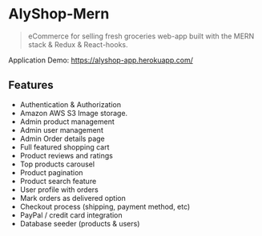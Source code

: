# AlyShop-Mern
> eCommerce for selling fresh groceries web-app built with the MERN stack & Redux & React-hooks.

Application Demo: https://alyshop-app.herokuapp.com/

## Features
* Authentication & Authorization
* Amazon AWS S3 Image storage.
* Admin product management
* Admin user management
* Admin Order details page
* Full featured shopping cart
* Product reviews and ratings
* Top products carousel
* Product pagination
* Product search feature
* User profile with orders
* Mark orders as delivered option
* Checkout process (shipping, payment method, etc)
* PayPal / credit card integration
* Database seeder (products & users)
